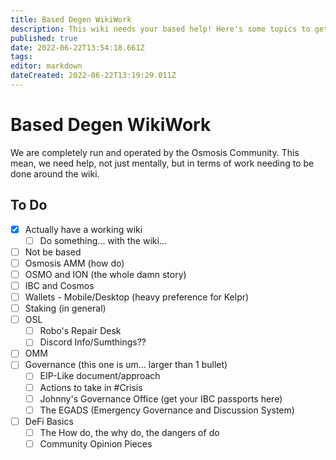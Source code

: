 ```yaml
---
title: Based Degen WikiWork
description: This wiki needs your based help! Here's some topics to get started on.
published: true
date: 2022-06-22T13:54:18.661Z
tags: 
editor: markdown
dateCreated: 2022-06-22T13:19:29.011Z
---
```


# Based Degen WikiWork
We are completely run and operated by the Osmosis Community. This mean, we need help, not just mentally, but in terms of work needing to be done around the wiki.

## To Do

- [x] Actually have a working wiki
	- [ ] Do something... with the wiki...
- [ ] Not be based
- [ ] Osmosis AMM (how do)
- [ ] OSMO and ION (the whole damn story)
- [ ] IBC and Cosmos
- [ ] Wallets - Mobile/Desktop (heavy preference for Kelpr)
- [ ] Staking (in general)
- [ ] OSL
	- [ ] Robo's Repair Desk
  - [ ] Discord Info/Sumthings??
- [ ] OMM
- [ ] Governance (this one is um... larger than 1 bullet)
	- [ ] EIP-Like document/approach
  - [ ] Actions to take in #Crisis
  - [ ] Johnny's Governance Office (get your IBC passports here)
  - [ ] The EGADS (Emergency Governance and Discussion System)
- [ ] DeFi Basics
	- [ ] The How do, the why do, the dangers of do
  - [ ] Community Opinion Pieces